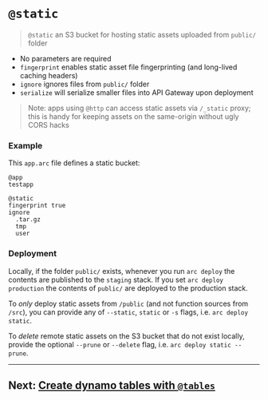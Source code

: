 # `@static`

> `@static` an S3 bucket for hosting static assets uploaded from `public/` folder

- No parameters are required
- `fingerprint` enables static asset file fingerprinting (and long-lived caching headers)
- `ignore` ignores files from `public/` folder
- `serialize` will serialize smaller files into API Gateway upon deployment

> Note: apps using `@http` can access static assets via `/_static` proxy; this is handy for keeping assets on the same-origin without ugly CORS hacks

### Example

This `app.arc` file defines a static bucket:

```arc
@app
testapp

@static
fingerprint true
ignore
  .tar.gz
  tmp
  user
```

### Deployment

Locally, if the folder `public/` exists, whenever you run `arc deploy` the contents are published to the `staging` stack. If you set `arc deploy production` the contents of `public/` are deployed to the production stack.

To _only_ deploy static assets from `/public` (and not function sources from `/src`), you can provide any of `--static`, `static` or `-s` flags, i.e. `arc deploy static`.

To _delete_ remote static assets on the S3 bucket that do not exist locally, provide the optional `--prune` or `--delete` flag, i.e. `arc deploy static --prune`.


---
## Next: [Create dynamo tables with `@tables`](/reference/arc/tables)
